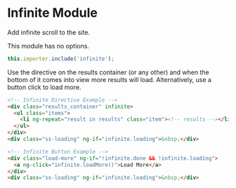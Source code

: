 # Infinite Module

Add infinite scroll to the site.

This module has no options.

```js
this.importer.include('infinite');
```

Use the directive on the results container (or any other) and when the bottom of it comes into view more results will load. Alternatively, use a button click to load more.

```html
<!-- Infinite Directive Example -->
<div class="results_container" infinite>
  <ul class="items">
    <li ng-repeat="result in results" class="item"><!-- results --></li>
  </ul>
</div>
<div class="ss-loading" ng-if="infinite.loading">&nbsp;</div>
```

```html
<!-- Infinite Button Example -->
<div class="load-more" ng-if="!infinite.done && !infinite.loading">
  <a ng-click="infinite.loadMore()">Load More</a>
</div>
<div class="ss-loading" ng-if="infinite.loading">&nbsp;</div>
```
